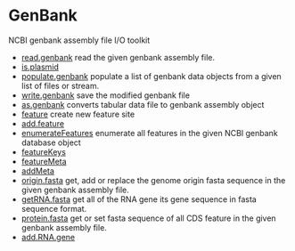 # GenBank

NCBI genbank assembly file I/O toolkit

+ [read.genbank](GenBank/read.genbank.1) read the given genbank assembly file.
+ [is.plasmid](GenBank/is.plasmid.1) 
+ [populate.genbank](GenBank/populate.genbank.1) populate a list of genbank data objects from a given list of files or stream.
+ [write.genbank](GenBank/write.genbank.1) save the modified genbank file
+ [as.genbank](GenBank/as.genbank.1) converts tabular data file to genbank assembly object
+ [feature](GenBank/feature.1) create new feature site
+ [add.feature](GenBank/add.feature.1) 
+ [enumerateFeatures](GenBank/enumerateFeatures.1) enumerate all features in the given NCBI genbank database object
+ [featureKeys](GenBank/featureKeys.1) 
+ [featureMeta](GenBank/featureMeta.1) 
+ [addMeta](GenBank/addMeta.1) 
+ [origin.fasta](GenBank/origin.fasta.1) get, add or replace the genome origin fasta sequence in the given genbank assembly file.
+ [getRNA.fasta](GenBank/getRNA.fasta.1) get all of the RNA gene its gene sequence in fasta sequence format.
+ [protein.fasta](GenBank/protein.fasta.1) get or set fasta sequence of all CDS feature in the given genbank assembly file.
+ [add.RNA.gene](GenBank/add.RNA.gene.1) 
